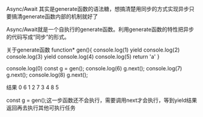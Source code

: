 Async/Await 其实是generate函数的语法糖，想搞清楚用同步的方式实现异步只要搞清generate函数内部的机制就好了

Async/Await就是一个自执行的generate函数。利用generate函数的特性把异步的代码写成“同步”的形式。

关于generate函数
function* gen(){
  console.log(1)
  yield console.log(2)
  console.log(3)
  yield console.log(4)
  console.log(5)
  return 'a'
}

console.log(0)
const g = gen();
console.log(6)
g.next();
console.log(7)
g.next();
console.log(8)
g.next();

结果
0
6
1
2
7
3
4
8
5

const g = gen();这一步函数还不会执行，需要调用next才会执行，等到yield结果返回再去执行其他可执行任务
